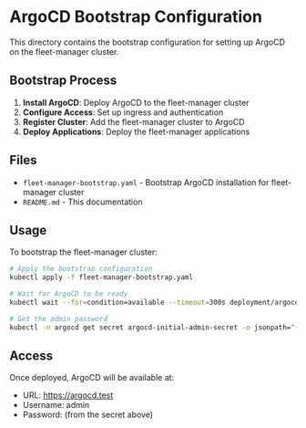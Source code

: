 # ArgoCD Bootstrap Configuration

This directory contains the bootstrap configuration for setting up ArgoCD on the fleet-manager cluster.

## Bootstrap Process

1. **Install ArgoCD**: Deploy ArgoCD to the fleet-manager cluster
2. **Configure Access**: Set up ingress and authentication
3. **Register Cluster**: Add the fleet-manager cluster to ArgoCD
4. **Deploy Applications**: Deploy the fleet-manager applications

## Files

- `fleet-manager-bootstrap.yaml` - Bootstrap ArgoCD installation for fleet-manager cluster
- `README.md` - This documentation

## Usage

To bootstrap the fleet-manager cluster:

```bash
# Apply the bootstrap configuration
kubectl apply -f fleet-manager-bootstrap.yaml

# Wait for ArgoCD to be ready
kubectl wait --for=condition=available --timeout=300s deployment/argocd-server -n argocd

# Get the admin password
kubectl -n argocd get secret argocd-initial-admin-secret -o jsonpath="{.data.password}" | base64 -d
```

## Access

Once deployed, ArgoCD will be available at:
- URL: https://argocd.test
- Username: admin
- Password: (from the secret above)
